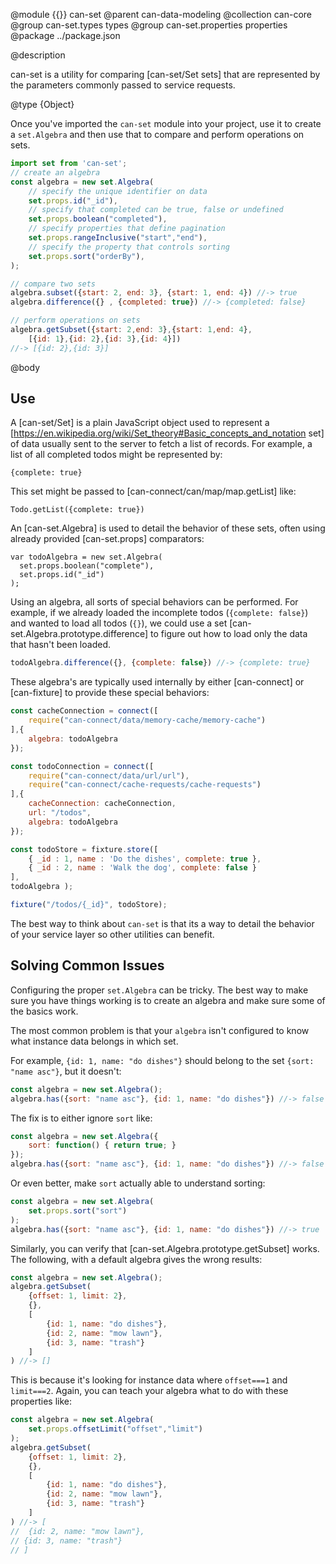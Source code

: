 @module {{}} can-set
@parent can-data-modeling
@collection can-core
@group can-set.types types
@group can-set.properties properties
@package ../package.json

@description

can-set is a utility for comparing [can-set/Set sets] that are represented by the parameters commonly passed to service requests.

@type {Object}

Once you've imported the `can-set` module into your project, use it to create a `set.Algebra` and then use that to compare and perform operations on sets.  

```js
import set from 'can-set';
// create an algebra
const algebra = new set.Algebra(
	// specify the unique identifier on data
	set.props.id("_id"),  
	// specify that completed can be true, false or undefined
	set.props.boolean("completed"),
	// specify properties that define pagination
	set.props.rangeInclusive("start","end"),
	// specify the property that controls sorting
	set.props.sort("orderBy"),
);

// compare two sets
algebra.subset({start: 2, end: 3}, {start: 1, end: 4}) //-> true
algebra.difference({} , {completed: true}) //-> {completed: false}

// perform operations on sets
algebra.getSubset({start: 2,end: 3},{start: 1,end: 4},
	[{id: 1},{id: 2},{id: 3},{id: 4}])
//-> [{id: 2},{id: 3}]
```

@body

## Use

A [can-set/Set] is a plain JavaScript object used to represent a
[https://en.wikipedia.org/wiki/Set_theory#Basic_concepts_and_notation set] of data usually sent to the server to fetch a list of records.  For example,
a list of all completed todos might be represented by:

```
{complete: true}
```

This set might be passed to [can-connect/can/map/map.getList] like:

```
Todo.getList({complete: true})
```

An [can-set.Algebra] is used to detail the behavior of these sets,
often using already provided [can-set.props] comparators:

```
var todoAlgebra = new set.Algebra(
  set.props.boolean("complete"),
  set.props.id("_id")
);
```

Using an algebra, all sorts of special behaviors can be performed. For
example, if we already loaded the incomplete todos (`{complete: false}`) and
wanted to load all todos (`{}`), we could use a set [can-set.Algebra.prototype.difference] to figure out how to load
only the data that hasn't been loaded.

```js
todoAlgebra.difference({}, {complete: false}) //-> {complete: true}
```

These algebra's are typically used internally by either [can-connect] or
[can-fixture] to provide these special behaviors:

```js
const cacheConnection = connect([
	require("can-connect/data/memory-cache/memory-cache")
],{
	algebra: todoAlgebra
});

const todoConnection = connect([
	require("can-connect/data/url/url"),
	require("can-connect/cache-requests/cache-requests")
],{
	cacheConnection: cacheConnection,
	url: "/todos",
	algebra: todoAlgebra
});
```

```js
const todoStore = fixture.store([
	{ _id : 1, name : 'Do the dishes', complete: true },
	{ _id : 2, name : 'Walk the dog', complete: false }
],
todoAlgebra );

fixture("/todos/{_id}", todoStore);
```

The best way to think about `can-set` is that its a way to detail
the behavior of your service layer so other utilities can benefit.

## Solving Common Issues

Configuring the proper `set.Algebra` can be tricky.  The best way to make sure you
have things working is to create an algebra and make sure some of the basics
work.  

The most common problem is that your `algebra` isn't configured to know what
instance data belongs in which set.  

For example, `{id: 1, name: "do dishes"}` should belong to the
set `{sort: "name asc"}`, but it doesn't:

```js
const algebra = new set.Algebra();
algebra.has({sort: "name asc"}, {id: 1, name: "do dishes"}) //-> false
```

The fix is to either ignore `sort` like:

```js
const algebra = new set.Algebra({
	sort: function() { return true; }
});
algebra.has({sort: "name asc"}, {id: 1, name: "do dishes"}) //-> false
```

Or even better, make `sort` actually able to understand sorting:

```js
const algebra = new set.Algebra(
	set.props.sort("sort")
);
algebra.has({sort: "name asc"}, {id: 1, name: "do dishes"}) //-> true
```

Similarly, you can verify that [can-set.Algebra.prototype.getSubset]
works.  The following, with a default algebra gives
the wrong results:

```js
const algebra = new set.Algebra();
algebra.getSubset(
	{offset: 1, limit: 2},
	{},
	[
		{id: 1, name: "do dishes"},
		{id: 2, name: "mow lawn"},
		{id: 3, name: "trash"}
	]
) //-> []
```

This is because it's looking for instance data where `offset===1` and `limit===2`.
Again, you can teach your algebra what to do with these properties like:

```js
const algebra = new set.Algebra(
	set.props.offsetLimit("offset","limit")
);
algebra.getSubset(
	{offset: 1, limit: 2},
	{},
	[
		{id: 1, name: "do dishes"},
		{id: 2, name: "mow lawn"},
		{id: 3, name: "trash"}
	]
) //-> [
//  {id: 2, name: "mow lawn"},
// {id: 3, name: "trash"}
// ]
```
